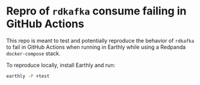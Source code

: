 # Repro of `rdkafka` consume failing in GitHub Actions

This repo is meant to test and potentially reproduce the behavior of
`rdkafka` to fail in GitHub Actions when running in Earthly while using
a Redpanda `docker-compose` stack.

To reproduce locally, install Earthly and run:

```sh
earthly -P +test
```
